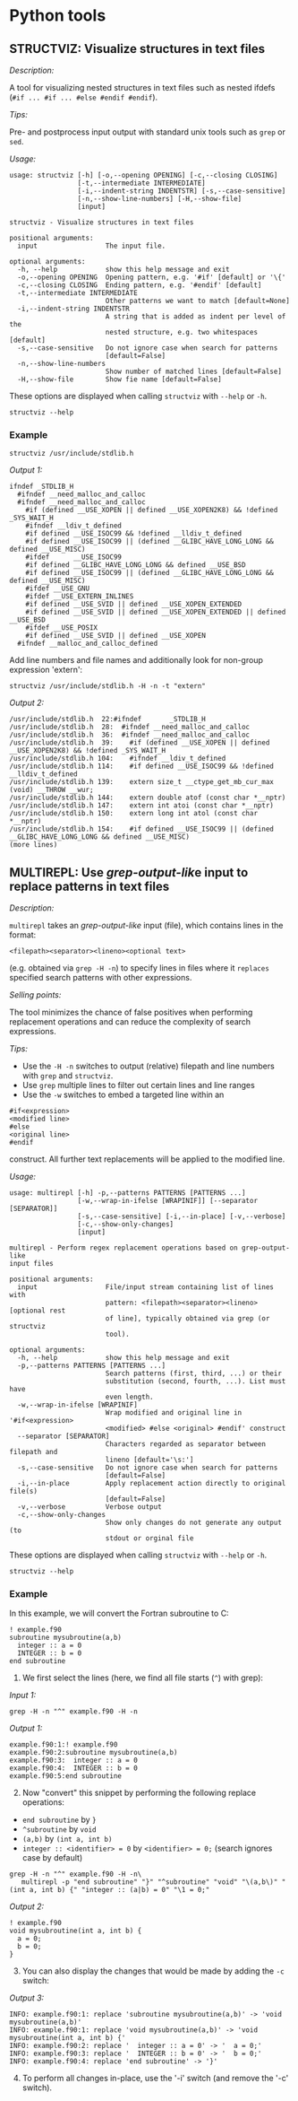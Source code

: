# Python tools

## STRUCTVIZ: Visualize structures in text files

*Description:*

A tool  for visualizing nested structures in text files such as
nested ifdefs (``#if ... #if ... #else #endif #endif``).

*Tips:*

Pre- and postprocess input output with standard unix tools such as `grep` or `sed`.

*Usage:*

```
usage: structviz [-h] [-o,--opening OPENING] [-c,--closing CLOSING]
                 [-t,--intermediate INTERMEDIATE]
                 [-i,--indent-string INDENTSTR] [-s,--case-sensitive]
                 [-n,--show-line-numbers] [-H,--show-file]
                 [input]

structviz - Visualize structures in text files

positional arguments:
  input                 The input file.

optional arguments:
  -h, --help            show this help message and exit
  -o,--opening OPENING  Opening pattern, e.g. '#if' [default] or '\{'
  -c,--closing CLOSING  Ending pattern, e.g. '#endif' [default]
  -t,--intermediate INTERMEDIATE
                        Other patterns we want to match [default=None]
  -i,--indent-string INDENTSTR
                        A string that is added as indent per level of the
                        nested structure, e.g. two whitespaces [default]
  -s,--case-sensitive   Do not ignore case when search for patterns
                        [default=False]
  -n,--show-line-numbers
                        Show number of matched lines [default=False]
  -H,--show-file        Show fie name [default=False]
```

These options are displayed when calling `structviz` with `--help` or `-h`.

```shell
structviz --help
```

### Example

```shell
structviz /usr/include/stdlib.h
```

*Output 1:*

```shell
ifndef _STDLIB_H
  #ifndef __need_malloc_and_calloc
  #ifndef __need_malloc_and_calloc
    #if (defined __USE_XOPEN || defined __USE_XOPEN2K8) && !defined _SYS_WAIT_H
    #ifndef __ldiv_t_defined
    #if defined __USE_ISOC99 && !defined __lldiv_t_defined
    #if defined __USE_ISOC99 || (defined __GLIBC_HAVE_LONG_LONG && defined __USE_MISC)
    #ifdef      __USE_ISOC99
    #if defined __GLIBC_HAVE_LONG_LONG && defined __USE_BSD
    #if defined __USE_ISOC99 || (defined __GLIBC_HAVE_LONG_LONG && defined __USE_MISC)
    #ifdef __USE_GNU
    #ifdef __USE_EXTERN_INLINES
    #if defined __USE_SVID || defined __USE_XOPEN_EXTENDED
    #if defined __USE_SVID || defined __USE_XOPEN_EXTENDED || defined __USE_BSD
    #ifdef __USE_POSIX
    #if defined __USE_SVID || defined __USE_XOPEN
  #ifndef __malloc_and_calloc_defined
```

Add line  numbers and file names and additionally look for non-group expression 'extern':

```shell
structviz /usr/include/stdlib.h -H -n -t "extern"
```

*Output 2:*

```
/usr/include/stdlib.h  22:#ifndef       _STDLIB_H
/usr/include/stdlib.h  28:  #ifndef __need_malloc_and_calloc
/usr/include/stdlib.h  36:  #ifndef __need_malloc_and_calloc
/usr/include/stdlib.h  39:    #if (defined __USE_XOPEN || defined __USE_XOPEN2K8) && !defined _SYS_WAIT_H
/usr/include/stdlib.h 104:    #ifndef __ldiv_t_defined
/usr/include/stdlib.h 114:    #if defined __USE_ISOC99 && !defined __lldiv_t_defined
/usr/include/stdlib.h 139:    extern size_t __ctype_get_mb_cur_max (void) __THROW __wur;
/usr/include/stdlib.h 144:    extern double atof (const char *__nptr)
/usr/include/stdlib.h 147:    extern int atoi (const char *__nptr)
/usr/include/stdlib.h 150:    extern long int atol (const char *__nptr)
/usr/include/stdlib.h 154:    #if defined __USE_ISOC99 || (defined __GLIBC_HAVE_LONG_LONG && defined __USE_MISC)
(more lines)
```

## MULTIREPL: Use *grep-output-lik*e input to replace patterns in text files 

*Description:*

`multirepl` takes an *grep-output-like* input (file), which contains lines in the format:

```shell
<filepath><separator><lineno><optional text>
```
(e.g. obtained via `grep -H -n`) to specify lines in files
where it `replaces` specified search patterns with
other expressions.

*Selling points:*

The tool minimizes the chance of false positives
when performing replacement operations and can reduce the
complexity of search expressions.

*Tips:*

* Use the `-H -n` switches to output (relative) filepath and line numbers
with `grep` and `structviz`.
* Use `grep` multiple lines to filter out certain lines and line ranges
* Use the `-w` switches to embed a targeted line within an 
```
#if<expression>
<modified line>
#else
<original line>
#endif
```
construct. All further text replacements will be applied to 
the modified line.

*Usage:*

```shell
usage: multirepl [-h] -p,--patterns PATTERNS [PATTERNS ...]
                 [-w,--wrap-in-ifelse [WRAPINIF]] [--separator [SEPARATOR]]
                 [-s,--case-sensitive] [-i,--in-place] [-v,--verbose]
                 [-c,--show-only-changes]
                 [input]

multirepl - Perform regex replacement operations based on grep-output-like
input files

positional arguments:
  input                 File/input stream containing list of lines with
                        pattern: <filepath><separator><lineno>[optional rest
                        of line], typically obtained via grep (or structviz
                        tool).

optional arguments:
  -h, --help            show this help message and exit
  -p,--patterns PATTERNS [PATTERNS ...]
                        Search patterns (first, third, ...) or their
                        substitution (second, fourth, ...). List must have
                        even length.
  -w,--wrap-in-ifelse [WRAPINIF]
                        Wrap modified and original line in '#if<expression>
                        <modified> #else <original> #endif' construct
  --separator [SEPARATOR]
                        Characters regarded as separator between filepath and
                        lineno [default='\s:']
  -s,--case-sensitive   Do not ignore case when search for patterns
                        [default=False]
  -i,--in-place         Apply replacement action directly to original file(s)
                        [default=False]
  -v,--verbose          Verbose output
  -c,--show-only-changes
                        Show only changes do not generate any output (to
                        stdout or orginal file
```

These options are displayed when calling `structviz` with `--help` or `-h`.

```shell
structviz --help
```

### Example

In this example, we will convert the Fortran subroutine to C:


```Fortran
! example.f90
subroutine mysubroutine(a,b)
  integer :: a = 0
  INTEGER :: b = 0
end subroutine
```

1. We first select the lines (here, we find all file starts (`^`) with grep):

*Input 1:*

```shell
grep -H -n "^" example.f90 -H -n
```

*Output 1:*

```
example.f90:1:! example.f90
example.f90:2:subroutine mysubroutine(a,b)
example.f90:3:  integer :: a = 0
example.f90:4:  INTEGER :: b = 0
example.f90:5:end subroutine
```

2. Now "convert" this snippet by performing the following replace operations:

* `end subroutine` by `}`
* `^subroutine` by `void`
* `(a,b)` by `(int a, int b)`
* `integer :: <identifier> = 0` by `<identifier> = 0;` (search ignores case by default)

```
grep -H -n "^" example.f90 -H -n\
   multirepl -p "end subroutine" "}" "^subroutine" "void" "\(a,b\)" "(int a, int b) {" "integer :: (a|b) = 0" "\1 = 0;"
```

*Output 2:*

```
! example.f90
void mysubroutine(int a, int b) {
  a = 0;
  b = 0;
}
```

3. You can also display the changes that would be made by adding the `-c` switch:

*Output 3:*

```
INFO: example.f90:1: replace 'subroutine mysubroutine(a,b)' -> 'void mysubroutine(a,b)'
INFO: example.f90:1: replace 'void mysubroutine(a,b)' -> 'void mysubroutine(int a, int b) {'
INFO: example.f90:2: replace '  integer :: a = 0' -> '  a = 0;'
INFO: example.f90:3: replace '  INTEGER :: b = 0' -> '  b = 0;'
INFO: example.f90:4: replace 'end subroutine' -> '}'
```

4. To perform all changes in-place, use the '-i' switch (and remove the '-c' switch). 
